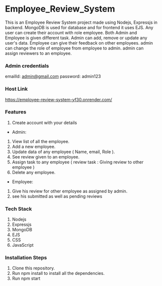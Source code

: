 # Employee_Review_System

This is an Employee Review System project made using Nodejs, Expressjs in backend. MongoDB is used for database and for frontend it uses EJS. Any user can create their account with role  employee. Both Admin and Employee is given different task. Admin can add, remove or update any user's data. Employee can give their feedback on other employees.
admin can change the role of employee from employee to admin. admin can assign reviewers to an employee.

### Admin credentials
emailId: admin@gmail.com
password: admin123

### Host Link
https://employee-review-system-yf30.onrender.com/

### Features
  1. Create account with your details
  + Admin:
  1. View list of all the employee.
  2. Add a new employee.
  3. Update data of any employee ( Name, email, Role ).
  4. See review given to an employee.
  5. Assign task to any employee ( review task : Giving review to other employee )
  6. Delete any employee.
 + Employee:
  1. Give his review for other employee as assigned by admin.
  2. see his submitted as well as pending reviews

### Tech Stack
1. Nodejs
2. Expressjs
3. MongoDB
4. EJS
5. CSS
6. JavaScript

### Installation Steps

1. Clone this repository.
2. Run npm install to install all the dependencies.
3. Run npm start
